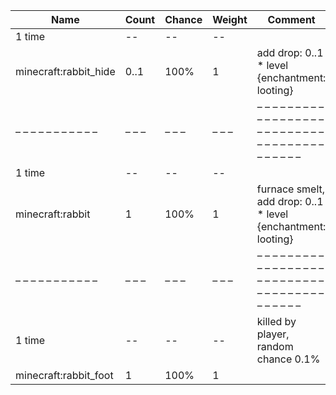 | Name                  | Count | Chance | Weight | Comment                                                                              |
| --------------------- | ----- | ------ | ------ | ------------------------------------------------------------------------------------ |
| 1 time                |    -- |     -- |     -- |                                                                                      |
| minecraft:rabbit_hide |  0..1 |   100% |      1 | add drop: 0..1 * level {enchantment: looting}                                        |
| – – – – – – – – – – – | – – – | – – –  | – – –  | – – – – – – – – – – – – – – – – – – – – – – – – – – – – – – – – – – – – – – – – – –  |
| 1 time                |    -- |     -- |     -- |                                                                                      |
| minecraft:rabbit      |     1 |   100% |      1 | furnace smelt, add drop: 0..1 * level {enchantment: looting}                         |
| – – – – – – – – – – – | – – – | – – –  | – – –  | – – – – – – – – – – – – – – – – – – – – – – – – – – – – – – – – – – – – – – – – – –  |
| 1 time                |    -- |     -- |     -- | killed by player, random chance 0.1%|{enchantment: looting}: 0.13% + 0.03%*(level-1) |
| minecraft:rabbit_foot |     1 |   100% |      1 |                                                                                      |